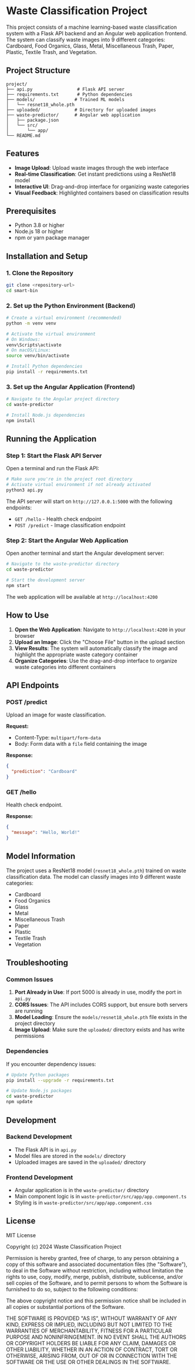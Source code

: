 # Waste Classification Project

This project consists of a machine learning-based waste classification system with a Flask API backend and an Angular web application frontend. The system can classify waste images into 9 different categories: Cardboard, Food Organics, Glass, Metal, Miscellaneous Trash, Paper, Plastic, Textile Trash, and Vegetation.

## Project Structure

```
project/
├── api.py                 # Flask API server
├── requirements.txt       # Python dependencies
├── models/               # Trained ML models
│   └── resnet18_whole.pth
├── uploaded/             # Directory for uploaded images
├── waste-predictor/      # Angular web application
│   ├── package.json
│   └── src/
│       └── app/
└── README.md
```

## Features

- **Image Upload**: Upload waste images through the web interface
- **Real-time Classification**: Get instant predictions using a ResNet18 model
- **Interactive UI**: Drag-and-drop interface for organizing waste categories
- **Visual Feedback**: Highlighted containers based on classification results

## Prerequisites

- Python 3.8 or higher
- Node.js 18 or higher
- npm or yarn package manager

## Installation and Setup

### 1. Clone the Repository

```bash
git clone <repository-url>
cd smart-bin
```

### 2. Set up the Python Environment (Backend)

```bash
# Create a virtual environment (recommended)
python -m venv venv

# Activate the virtual environment
# On Windows:
venv\Scripts\activate
# On macOS/Linux:
source venv/bin/activate

# Install Python dependencies
pip install -r requirements.txt
```

### 3. Set up the Angular Application (Frontend)

```bash
# Navigate to the Angular project directory
cd waste-predictor

# Install Node.js dependencies
npm install
```

## Running the Application

### Step 1: Start the Flask API Server

Open a terminal and run the Flask API:

```bash
# Make sure you're in the project root directory
# Activate virtual environment if not already activated
python3 api.py
```

The API server will start on `http://127.0.0.1:5000` with the following endpoints:
- `GET /hello` - Health check endpoint
- `POST /predict` - Image classification endpoint

### Step 2: Start the Angular Web Application

Open another terminal and start the Angular development server:

```bash
# Navigate to the waste-predictor directory
cd waste-predictor

# Start the development server
npm start
```

The web application will be available at `http://localhost:4200`

## How to Use

1. **Open the Web Application**: Navigate to `http://localhost:4200` in your browser
2. **Upload an Image**: Click the "Choose File" button in the upload section
3. **View Results**: The system will automatically classify the image and highlight the appropriate waste category container
4. **Organize Categories**: Use the drag-and-drop interface to organize waste categories into different containers

## API Endpoints

### POST /predict
Upload an image for waste classification.

**Request:**
- Content-Type: `multipart/form-data`
- Body: Form data with a `file` field containing the image

**Response:**
```json
{
  "prediction": "Cardboard"
}
```

### GET /hello
Health check endpoint.

**Response:**
```json
{
  "message": "Hello, World!"
}
```

## Model Information

The project uses a ResNet18 model (`resnet18_whole.pth`) trained on waste classification data. The model can classify images into 9 different waste categories:

- Cardboard
- Food Organics
- Glass
- Metal
- Miscellaneous Trash
- Paper
- Plastic
- Textile Trash
- Vegetation

## Troubleshooting

### Common Issues

1. **Port Already in Use**: If port 5000 is already in use, modify the port in `api.py`
2. **CORS Issues**: The API includes CORS support, but ensure both servers are running
3. **Model Loading**: Ensure the `models/resnet18_whole.pth` file exists in the project directory
4. **Image Upload**: Make sure the `uploaded/` directory exists and has write permissions

### Dependencies

If you encounter dependency issues:

```bash
# Update Python packages
pip install --upgrade -r requirements.txt

# Update Node.js packages
cd waste-predictor
npm update
```

## Development

### Backend Development
- The Flask API is in `api.py`
- Model files are stored in the `models/` directory
- Uploaded images are saved in the `uploaded/` directory

### Frontend Development
- Angular application is in the `waste-predictor/` directory
- Main component logic is in `waste-predictor/src/app/app.component.ts`
- Styling is in `waste-predictor/src/app/app.component.css`

## License

MIT License

Copyright (c) 2024 Waste Classification Project

Permission is hereby granted, free of charge, to any person obtaining a copy
of this software and associated documentation files (the "Software"), to deal
in the Software without restriction, including without limitation the rights
to use, copy, modify, merge, publish, distribute, sublicense, and/or sell
copies of the Software, and to permit persons to whom the Software is
furnished to do so, subject to the following conditions:

The above copyright notice and this permission notice shall be included in all
copies or substantial portions of the Software.

THE SOFTWARE IS PROVIDED "AS IS", WITHOUT WARRANTY OF ANY KIND, EXPRESS OR
IMPLIED, INCLUDING BUT NOT LIMITED TO THE WARRANTIES OF MERCHANTABILITY,
FITNESS FOR A PARTICULAR PURPOSE AND NONINFRINGEMENT. IN NO EVENT SHALL THE
AUTHORS OR COPYRIGHT HOLDERS BE LIABLE FOR ANY CLAIM, DAMAGES OR OTHER
LIABILITY, WHETHER IN AN ACTION OF CONTRACT, TORT OR OTHERWISE, ARISING FROM,
OUT OF OR IN CONNECTION WITH THE SOFTWARE OR THE USE OR OTHER DEALINGS IN THE
SOFTWARE.
